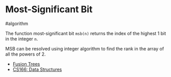 # Most-Significant Bit

#algorithm

The function most-significant bit `msb(n)` returns the index of the highest 1 bit in the integer `n`.

MSB can be resolved using integer algorithm to find the rank in the array of all the powers of 2.

* [Fusion Trees](https://www.dropbox.com/s/hwt7p8jh89q8ipm/CS166%20-%20Fusion%20Trees.pdf?dl=0)
* [CS166: Data Structures](http://web.stanford.edu/class/cs166/)
